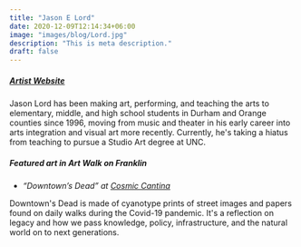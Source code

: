 ```yaml
---
title: "Jason E Lord"
date: 2020-12-09T12:14:34+06:00
image: "images/blog/Lord.jpg"
description: "This is meta description."
draft: false
---
```


##### [Artist Website](https://taftterrace.org/)


Jason Lord has been making art, performing, and teaching the arts to elementary, middle, and high school students in Durham and Orange counties since 1996, moving from music and theater in his early career into arts integration and visual art more recently. Currently, he's taking a hiatus from teaching to pursue a Studio Art degree at UNC.
 
##### Featured art in Art Walk on Franklin

 - *“Downtown’s Dead” at [Cosmic Cantina](https://menupages.com/cosmic-cantina/128-e-franklin-st-chapel-hill)*


Downtown's Dead is made of cyanotype prints of street images and papers found on daily walks during the Covid-19 pandemic.  It's a reflection on legacy and how we pass knowledge, policy, infrastructure, and the natural world on to next generations.